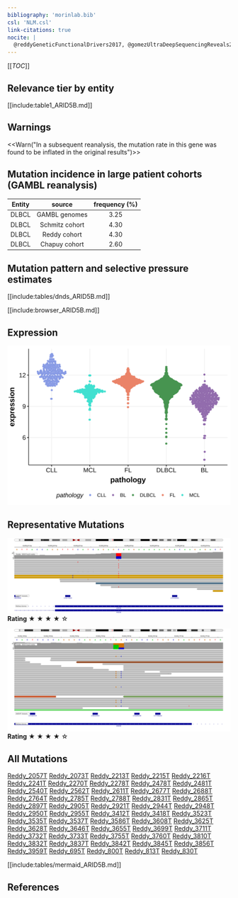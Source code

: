 ```yaml
---
bibliography: 'morinlab.bib'
csl: 'NLM.csl'
link-citations: true
nocite: |
  @reddyGeneticFunctionalDrivers2017, @gomezUltraDeepSequencingReveals2023, @arthurGenomewideDiscoverySomatic2018, @drevalRevisitingReddyDLBCL2023, 
---
```


[[_TOC_]]


## Relevance tier by entity

[[include:table1_ARID5B.md]]

## Warnings

<<Warn("In a subsequent reanalysis, the mutation rate in this gene was found to be inflated in the original results")>>


## Mutation incidence in large patient cohorts (GAMBL reanalysis)

|Entity|source        |frequency (%)|
|:------:|:--------------:|:-------------:|
|DLBCL |GAMBL genomes |3.25         |
|DLBCL |Schmitz cohort|4.30         |
|DLBCL |Reddy cohort  |4.30         |
|DLBCL |Chapuy cohort |2.60         |

## Mutation pattern and selective pressure estimates

[[include:tables/dnds_ARID5B.md]]

[[include:browser_ARID5B.md]]

## Expression
![](images/gene_expression/ARID5B_by_pathology.svg)

## Representative Mutations

![](/primary/Reddy_ARID5B_1.svg)
**Rating**
&starf; &starf; &starf; &starf; &star;

![](/primary/Reddy_ARID5B_2.svg)
**Rating**
&starf; &starf; &starf; &starf; &star;

## All Mutations

[Reddy_2057T](https://www.bcgsc.ca/downloads/morinlab/GAMBL/Reddy/igv_reports/Reddy_2057T.html)
[Reddy_2073T](https://www.bcgsc.ca/downloads/morinlab/GAMBL/Reddy/igv_reports/Reddy_2073T.html)
[Reddy_2213T](https://www.bcgsc.ca/downloads/morinlab/GAMBL/Reddy/igv_reports/Reddy_2213T.html)
[Reddy_2215T](https://www.bcgsc.ca/downloads/morinlab/GAMBL/Reddy/igv_reports/Reddy_2215T.html)
[Reddy_2216T](https://www.bcgsc.ca/downloads/morinlab/GAMBL/Reddy/igv_reports/Reddy_2216T.html)
[Reddy_2241T](https://www.bcgsc.ca/downloads/morinlab/GAMBL/Reddy/igv_reports/Reddy_2241T.html)
[Reddy_2270T](https://www.bcgsc.ca/downloads/morinlab/GAMBL/Reddy/igv_reports/Reddy_2270T.html)
[Reddy_2278T](https://www.bcgsc.ca/downloads/morinlab/GAMBL/Reddy/igv_reports/Reddy_2278T.html)
[Reddy_2478T](https://www.bcgsc.ca/downloads/morinlab/GAMBL/Reddy/igv_reports/Reddy_2478T.html)
[Reddy_2481T](https://www.bcgsc.ca/downloads/morinlab/GAMBL/Reddy/igv_reports/Reddy_2481T.html)
[Reddy_2540T](https://www.bcgsc.ca/downloads/morinlab/GAMBL/Reddy/igv_reports/Reddy_2540T.html)
[Reddy_2562T](https://www.bcgsc.ca/downloads/morinlab/GAMBL/Reddy/igv_reports/Reddy_2562T.html)
[Reddy_2611T](https://www.bcgsc.ca/downloads/morinlab/GAMBL/Reddy/igv_reports/Reddy_2611T.html)
[Reddy_2677T](https://www.bcgsc.ca/downloads/morinlab/GAMBL/Reddy/igv_reports/Reddy_2677T.html)
[Reddy_2688T](https://www.bcgsc.ca/downloads/morinlab/GAMBL/Reddy/igv_reports/Reddy_2688T.html)
[Reddy_2764T](https://www.bcgsc.ca/downloads/morinlab/GAMBL/Reddy/igv_reports/Reddy_2764T.html)
[Reddy_2785T](https://www.bcgsc.ca/downloads/morinlab/GAMBL/Reddy/igv_reports/Reddy_2785T.html)
[Reddy_2788T](https://www.bcgsc.ca/downloads/morinlab/GAMBL/Reddy/igv_reports/Reddy_2788T.html)
[Reddy_2831T](https://www.bcgsc.ca/downloads/morinlab/GAMBL/Reddy/igv_reports/Reddy_2831T.html)
[Reddy_2865T](https://www.bcgsc.ca/downloads/morinlab/GAMBL/Reddy/igv_reports/Reddy_2865T.html)
[Reddy_2897T](https://www.bcgsc.ca/downloads/morinlab/GAMBL/Reddy/igv_reports/Reddy_2897T.html)
[Reddy_2905T](https://www.bcgsc.ca/downloads/morinlab/GAMBL/Reddy/igv_reports/Reddy_2905T.html)
[Reddy_2921T](https://www.bcgsc.ca/downloads/morinlab/GAMBL/Reddy/igv_reports/Reddy_2921T.html)
[Reddy_2944T](https://www.bcgsc.ca/downloads/morinlab/GAMBL/Reddy/igv_reports/Reddy_2944T.html)
[Reddy_2948T](https://www.bcgsc.ca/downloads/morinlab/GAMBL/Reddy/igv_reports/Reddy_2948T.html)
[Reddy_2950T](https://www.bcgsc.ca/downloads/morinlab/GAMBL/Reddy/igv_reports/Reddy_2950T.html)
[Reddy_2955T](https://www.bcgsc.ca/downloads/morinlab/GAMBL/Reddy/igv_reports/Reddy_2955T.html)
[Reddy_3412T](https://www.bcgsc.ca/downloads/morinlab/GAMBL/Reddy/igv_reports/Reddy_3412T.html)
[Reddy_3418T](https://www.bcgsc.ca/downloads/morinlab/GAMBL/Reddy/igv_reports/Reddy_3418T.html)
[Reddy_3523T](https://www.bcgsc.ca/downloads/morinlab/GAMBL/Reddy/igv_reports/Reddy_3523T.html)
[Reddy_3535T](https://www.bcgsc.ca/downloads/morinlab/GAMBL/Reddy/igv_reports/Reddy_3535T.html)
[Reddy_3537T](https://www.bcgsc.ca/downloads/morinlab/GAMBL/Reddy/igv_reports/Reddy_3537T.html)
[Reddy_3586T](https://www.bcgsc.ca/downloads/morinlab/GAMBL/Reddy/igv_reports/Reddy_3586T.html)
[Reddy_3608T](https://www.bcgsc.ca/downloads/morinlab/GAMBL/Reddy/igv_reports/Reddy_3608T.html)
[Reddy_3625T](https://www.bcgsc.ca/downloads/morinlab/GAMBL/Reddy/igv_reports/Reddy_3625T.html)
[Reddy_3628T](https://www.bcgsc.ca/downloads/morinlab/GAMBL/Reddy/igv_reports/Reddy_3628T.html)
[Reddy_3646T](https://www.bcgsc.ca/downloads/morinlab/GAMBL/Reddy/igv_reports/Reddy_3646T.html)
[Reddy_3655T](https://www.bcgsc.ca/downloads/morinlab/GAMBL/Reddy/igv_reports/Reddy_3655T.html)
[Reddy_3699T](https://www.bcgsc.ca/downloads/morinlab/GAMBL/Reddy/igv_reports/Reddy_3699T.html)
[Reddy_3711T](https://www.bcgsc.ca/downloads/morinlab/GAMBL/Reddy/igv_reports/Reddy_3711T.html)
[Reddy_3732T](https://www.bcgsc.ca/downloads/morinlab/GAMBL/Reddy/igv_reports/Reddy_3732T.html)
[Reddy_3733T](https://www.bcgsc.ca/downloads/morinlab/GAMBL/Reddy/igv_reports/Reddy_3733T.html)
[Reddy_3755T](https://www.bcgsc.ca/downloads/morinlab/GAMBL/Reddy/igv_reports/Reddy_3755T.html)
[Reddy_3760T](https://www.bcgsc.ca/downloads/morinlab/GAMBL/Reddy/igv_reports/Reddy_3760T.html)
[Reddy_3810T](https://www.bcgsc.ca/downloads/morinlab/GAMBL/Reddy/igv_reports/Reddy_3810T.html)
[Reddy_3832T](https://www.bcgsc.ca/downloads/morinlab/GAMBL/Reddy/igv_reports/Reddy_3832T.html)
[Reddy_3837T](https://www.bcgsc.ca/downloads/morinlab/GAMBL/Reddy/igv_reports/Reddy_3837T.html)
[Reddy_3842T](https://www.bcgsc.ca/downloads/morinlab/GAMBL/Reddy/igv_reports/Reddy_3842T.html)
[Reddy_3845T](https://www.bcgsc.ca/downloads/morinlab/GAMBL/Reddy/igv_reports/Reddy_3845T.html)
[Reddy_3856T](https://www.bcgsc.ca/downloads/morinlab/GAMBL/Reddy/igv_reports/Reddy_3856T.html)
[Reddy_3959T](https://www.bcgsc.ca/downloads/morinlab/GAMBL/Reddy/igv_reports/Reddy_3959T.html)
[Reddy_695T](https://www.bcgsc.ca/downloads/morinlab/GAMBL/Reddy/igv_reports/Reddy_695T.html)
[Reddy_800T](https://www.bcgsc.ca/downloads/morinlab/GAMBL/Reddy/igv_reports/Reddy_800T.html)
[Reddy_813T](https://www.bcgsc.ca/downloads/morinlab/GAMBL/Reddy/igv_reports/Reddy_813T.html)
[Reddy_830T](https://www.bcgsc.ca/downloads/morinlab/GAMBL/Reddy/igv_reports/Reddy_830T.html)

[[include:tables/mermaid_ARID5B.md]]

## References

<!-- ORIGIN: reddyGeneticFunctionalDrivers2017 -->
<!-- PMBL: gomezUltraDeepSequencingReveals2023 -->
<!-- DLBCL: reddyGeneticFunctionalDrivers2017 -->
